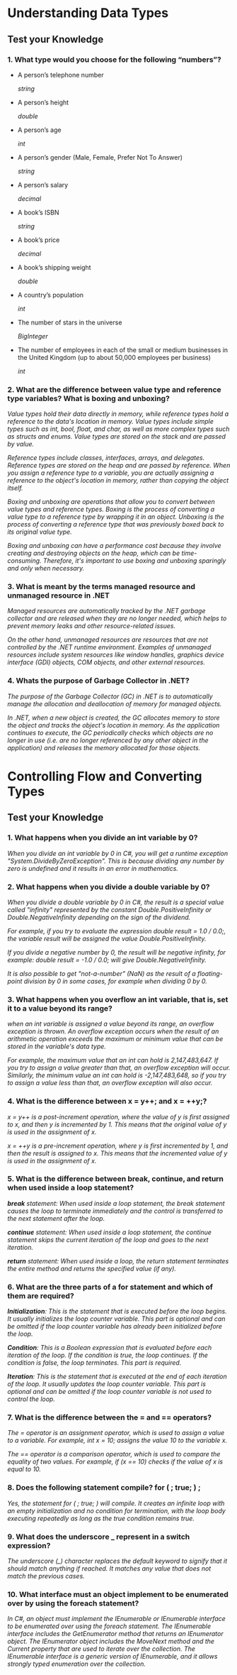 # Understanding Data Types


## Test your Knowledge


### 1. What type would you choose for the following “numbers”?


* A person’s telephone number 

    *string*

* A person’s height

   *double*

* A person’s age

   *int*

* A person’s gender (Male, Female, Prefer Not To Answer)

   *string*

* A person’s salary

   *decimal*

* A book’s ISBN

   *string*

* A book’s price

   *decimal*

* A book’s shipping weight

   *double*

* A country’s population

   *int*

* The number of stars in the universe

   *BigInteger*

* The number of employees in each of the small or medium businesses in the United Kingdom (up to about 50,000 employees per business)

   *int*

### 2. What are the difference between value type and reference type variables? What is boxing and unboxing?

   *Value types hold their data directly in memory, while reference types hold a reference to the data's location in memory. Value types include simple types such as int, bool, float, and char, as well as more complex types such as structs and enums. Value types are stored on the stack and are passed by value.*

   *Reference types include classes, interfaces, arrays, and delegates. Reference types are stored on the heap and are passed by reference. When you assign a reference type to a variable, you are actually assigning a reference to the object's location in memory, rather than copying the object itself.*

   *Boxing and unboxing are operations that allow you to convert between value types and reference types. Boxing is the process of converting a value type to a reference type by wrapping it in an object. Unboxing is the process of converting a reference type that was previously boxed back to its original value type.*

   *Boxing and unboxing can have a performance cost because they involve creating and destroying objects on the heap, which can be time-consuming. Therefore, it's important to use boxing and unboxing sparingly and only when necessary.*

### 3. What is meant by the terms managed resource and unmanaged resource in .NET

*Managed resources are automatically tracked by the .NET garbage collector and are released when they are no longer needed, which helps to prevent memory leaks and other resource-related issues.*

*On the other hand, unmanaged resources are resources that are not controlled by the .NET runtime environment. Examples of unmanaged resources include system resources like window handles, graphics device interface (GDI) objects, COM objects, and other external resources.*




### 4. Whats the purpose of Garbage Collector in .NET?

*The purpose of the Garbage Collector (GC) in .NET is to automatically manage the allocation and deallocation of memory for managed objects.*

*In .NET, when a new object is created, the GC allocates memory to store the object and tracks the object's location in memory. As the application continues to execute, the GC periodically checks which objects are no longer in use (i.e. are no longer referenced by any other object in the application) and releases the memory allocated for those objects.*






# Controlling Flow and Converting Types


## Test your Knowledge


### 1. What happens when you divide an int variable by 0?

   *When you divide an int variable by 0 in C#, you will get a runtime exception "System.DivideByZeroException". This is because dividing any number by zero is undefined and it results in an error in mathematics.*

### 2. What happens when you divide a double variable by 0?

   *When you divide a double variable by 0 in C#, the result is a special value called "infinity" represented by the constant Double.PositiveInfinity or Double.NegativeInfinity depending on the sign of the dividend.*

   *For example, if you try to evaluate the expression double result = 1.0 / 0.0;, the variable result will be assigned the value Double.PositiveInfinity.*

   *If you divide a negative number by 0, the result will be negative infinity, for example: double result = -1.0 / 0.0; will give Double.NegativeInfinity.*

   *It is also possible to get "not-a-number" (NaN) as the result of a floating-point division by 0 in some cases, for example when dividing 0 by 0.*

### 3. What happens when you overflow an int variable, that is, set it to a value beyond its range?

   *when an int variable is assigned a value beyond its range, an overflow exception is thrown. An overflow exception occurs when the result of an arithmetic operation exceeds the maximum or minimum value that can be stored in the variable's data type.*

   *For example, the maximum value that an int can hold is 2,147,483,647. If you try to assign a value greater than that, an overflow exception will occur. Similarly, the minimum value an int can hold is -2,147,483,648, so if you try to assign a value less than that, an overflow exception will also occur.*


### 4. What is the difference between x = y++; and x = ++y;?

   *x = y++ is a post-increment operation, where the value of y is first assigned to x, and then y is incremented by 1. This means that the original value of y is used in the assignment of x.*

   *x = ++y is a pre-increment operation, where y is first incremented by 1, and then the result is assigned to x. This means that the incremented value of y is used in the assignment of x.*

### 5. What is the difference between break, continue, and return when used inside a loop statement?

   ***break** statement: When used inside a loop statement, the break statement causes the loop to terminate immediately and the control is transferred to the next statement after the loop.*

   ***continue** statement: When used inside a loop statement, the continue statement skips the current iteration of the loop and goes to the next iteration.*

   ***return** statement: When used inside a loop, the return statement terminates the entire method and returns the specified value (if any).*


### 6. What are the three parts of a for statement and which of them are required?

   ***Initialization**: This is the statement that is executed before the loop begins. It usually initializes the loop counter variable. This part is optional and can be omitted if the loop counter variable has already been initialized before the loop.*

   ***Condition**: This is a Boolean expression that is evaluated before each iteration of the loop. If the condition is true, the loop continues. If the condition is false, the loop terminates. This part is required.*

   ***Iteration**: This is the statement that is executed at the end of each iteration of the loop. It usually updates the loop counter variable. This part is optional and can be omitted if the loop counter variable is not used to control the loop.*

### 7. What is the difference between the = and == operators?

   *The = operator is an assignment operator, which is used to assign a value to a variable. For example, int x = 10; assigns the value 10 to the variable x.*

   *The == operator is a comparison operator, which is used to compare the equality of two values. For example, if (x == 10) checks if the value of x is equal to 10.*

### 8. Does the following statement compile? for ( ; true; ) ;

   *Yes, the statement for ( ; true; ) will compile. It creates an infinite loop with an empty initialization and no condition for termination, with the loop body executing repeatedly as long as the true condition remains true.*

### 9. What does the underscore _ represent in a switch expression?

   *The underscore (_) character replaces the default keyword to signify that it should match anything if reached. It matches any value that does not match the previous cases.*
   

### 10. What interface must an object implement to be enumerated over by using the foreach statement?

*In C#, an object must implement the IEnumerable or IEnumerable<T> interface to be enumerated over using the foreach statement.*
*The IEnumerable interface includes the GetEnumerator method that returns an IEnumerator object. The IEnumerator object includes the MoveNext method and the Current property that are used to iterate over the collection. The IEnumerable<T> interface is a generic version of IEnumerable, and it allows strongly typed enumeration over the collection.*
